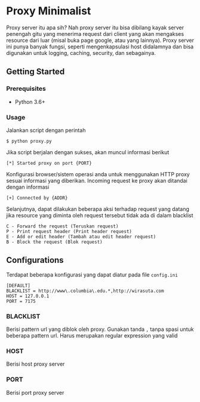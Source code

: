 # Proxy Minimalist

Proxy server itu apa sih? Nah proxy server itu bisa dibilang kayak server penengah gitu yang menerima request dari client yang akan mengakses resource dari luar (misal buka page google, atau yang lainnya). Proxy server ini punya banyak fungsi, seperti mengenkapsulasi host didalamnya dan bisa digunakan untuk logging, caching, security, dan sebagainya.

## Getting Started

### Prerequisites

- Python 3.6+

### Usage

Jalankan script dengan perintah

```
$ python proxy.py
```

Jika script berjalan dengan sukses, akan muncul informasi berikut

```
[*] Started proxy on port {PORT}
```

Konfigurasi browser/sistem operasi anda untuk menggunakan HTTP proxy sesuai informasi yang diberikan.
Incoming request ke proxy akan ditandai dengan informasi

```
[+] Connected by {ADDR}
```

Selanjutnya, dapat dilakukan beberapa aksi terhadap request yang datang jika resource yang diminta oleh request tersebut tidak ada di dalam blacklist

```
C - Forward the request (Teruskan request)
P - Print request header (Print header request)
E - Add or edit header (Tambah atau edit header request)
B - Block the request (Blok request)
```

## Configurations

Terdapat beberapa konfigurasi yang dapat diatur pada file `config.ini`

```
[DEFAULT]
BLACKLIST = http://www\.columbia\.edu.*,http://wirasuta.com
HOST = 127.0.0.1
PORT = 7175
```

### BLACKLIST

Berisi pattern url yang diblok oleh proxy. Gunakan tanda `,` tanpa spasi untuk beberapa pattern url. Harus merupakan regular expression yang valid

### HOST

Berisi host proxy server

### PORT

Berisi port proxy server
